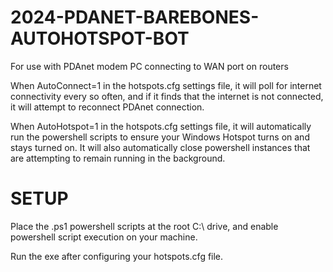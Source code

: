 # 2024-PDANET-BAREBONES-AUTOHOTSPOT-BOT
For use with PDAnet modem PC connecting to WAN port on routers


When AutoConnect=1 in the hotspots.cfg settings file, it will poll for internet connectivity every so often, and if it finds that the internet is not connected, it will attempt to reconnect PDAnet connection.

When AutoHotspot=1 in the hotspots.cfg settings file, it will automatically run the powershell scripts to ensure your Windows Hotspot turns on and stays turned on. It will also automatically close powershell instances that are attempting to remain running in the background.


# SETUP

Place the .ps1 powershell scripts at the root C:\ drive, and enable powershell script execution on your machine.

Run the exe after configuring your hotspots.cfg file.
